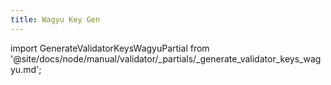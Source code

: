 ```yaml
---
title: Wagyu Key Gen
---
```


import GenerateValidatorKeysWagyuPartial from '@site/docs/node/manual/validator/_partials/_generate_validator_keys_wagyu.md';

<GenerateValidatorKeysWagyuPartial />